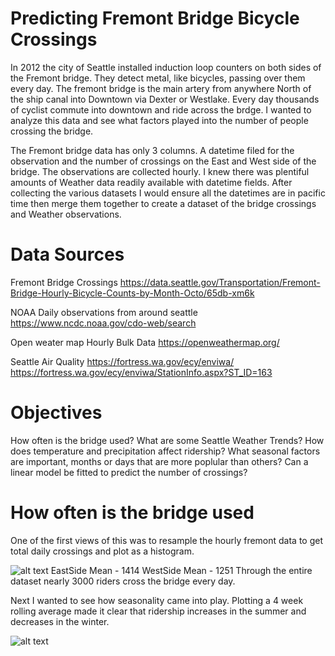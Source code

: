 # Predicting Fremont Bridge Bicycle Crossings

In 2012 the city of Seattle installed induction loop counters on both sides of the Fremont bridge. They detect metal, like bicycles, passing over them every day. The fremont bridge is the main artery from anywhere North of the ship canal into Downtown via Dexter or Westlake. Every day thousands of cyclist commute into downtown and ride across the brdge. I wanted to analyze this data and see what factors played into the number of people crossing the bridge.

The Fremont bridge data has only 3 columns. A datetime filed for the observation and the number of crossings on the East and West side of the bridge. The observations are collected hourly. I knew there was plentiful amounts of Weather data readily available with datetime fields. After collecting the various datasets I would ensure all the datetimes are in pacific time then merge them together to create a dataset of the bridge crossings and Weather observations.

# Data Sources
Fremont Bridge Crossings
https://data.seattle.gov/Transportation/Fremont-Bridge-Hourly-Bicycle-Counts-by-Month-Octo/65db-xm6k

NOAA Daily observations from around seattle
https://www.ncdc.noaa.gov/cdo-web/search

Open weater map Hourly Bulk Data
https://openweathermap.org/

Seattle Air Quality
https://fortress.wa.gov/ecy/enviwa/
https://fortress.wa.gov/ecy/enviwa/StationInfo.aspx?ST_ID=163


# Objectives
How often is the bridge used?
What are some Seattle Weather Trends?
How does temperature and precipitation affect ridership?
What seasonal factors are important, months or days that are more poplular than others?
Can a linear model be fitted to predict the number of crossings?

# How often is the bridge used
One of the first views of this was to resample the hourly fremont data to get total daily crossings and plot as a histogram.

![alt text](https://i.imgur.com/7KPTMlY.png)
EastSide Mean - 1414
WestSide Mean - 1251
Through the entire dataset nearly 3000 riders cross the bridge every day.

Next I wanted to see how seasonality came into play. Plotting a 4 week rolling average made it clear that ridership increases in the summer and decreases in the winter.

![alt text](https://i.imgur.com/mU2rsir.png)



